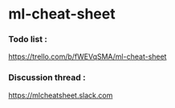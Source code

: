 # ml-cheat-sheet

### Todo list :
https://trello.com/b/fWEVqSMA/ml-cheat-sheet

### Discussion thread :
https://mlcheatsheet.slack.com
